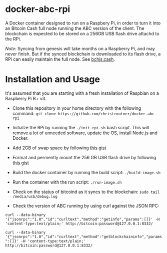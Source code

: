 # docker-abc-rpi
A Docker container designed to run on a Raspbery Pi, in order to turn it into
an Bitcoin Cash full node running the ABC version of the client. The blockchain
is expected to be stored on a 256GB USB flash drive attachd to the RPi.

*Note:* Syncing from genesis will take months on a Raspberry Pi, and may never finish. But if the synced blockchain is downloaded to its flash drive, a RPi can easily maintain the full node. See [bchjs.cash](https://bchjs.cash).

# Installation and Usage
It's assumed that you are starting with a fresh installation of Raspbian on
a Raspberry Pi B+ v3.

- Clone this repository in your home directory with the following command:
`git clone https://github.com/christroutner/docker-abc-rpi`

- Initialze the RPi by running the `./init-rpi.sh` bash script. This will remove
a lot of unneeded software, update the OS, install Node.js and Docker.

- Add 2GB of swap space by following [this gist](https://gist.github.com/christroutner/bd76785627925746b7105f13d5f735fc)

- Format and permently mount the 256 GB USB flash drive by following [this gist](https://gist.github.com/christroutner/14351579b71deb01760aeb815d26e07d)

- Build the docker container by running the build script: `./build-image.sh`

- Run the container with the run script: `./run-image.sh`

- Check on the status of bitcoind as it syncs to the blockchain:
`sudo tail /media/usb/debug.log`

- Check the version of ABC running by using curl against the JSON RPC:

`curl --data-binary '{"jsonrpc":"1.0","id":"curltext","method":"getinfo","params":[]}' -H 'content-type:text/plain;' http://bitcoin:password@127.0.0.1:8332/`

`curl --data-binary '{"jsonrpc":"1.0","id":"curltext","method":"getblockchaininfo","params":[]}' -H 'content-type:text/plain;' http://bitcoin:password@127.0.0.1:8332/`
